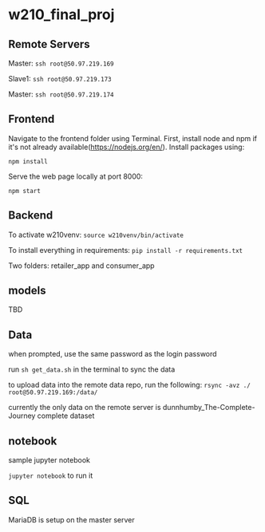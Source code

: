 # w210_final_proj

## Remote Servers

Master: `ssh root@50.97.219.169`

Slave1: `ssh root@50.97.219.173`

Master: `ssh root@50.97.219.174`

## Frontend

Navigate to the frontend folder using Terminal. First, install node and npm if it's not already available(https://nodejs.org/en/). Install packages using:

`npm install`

Serve the web page locally at port 8000:

`npm start`

## Backend
To activate w210venv:
`source w210venv/bin/activate`

To install everything in requirements:
`pip install -r requirements.txt`

Two folders: retailer_app and consumer_app

## models
TBD

## Data
when prompted, use the same password as the login password

run `sh get_data.sh` in the terminal to sync the data

to upload data into the remote data repo, run the following:
`rsync -avz ./ root@50.97.219.169:/data/`

currently the only data on the remote server is dunnhumby_The-Complete-Journey complete dataset

## notebook
sample jupyter notebook

`jupyter notebook` to run it

## SQL
MariaDB is setup on the master server
